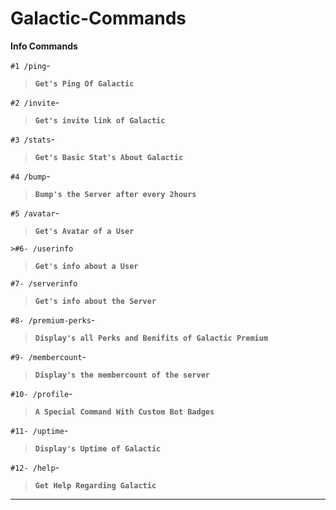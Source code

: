 # Galactic-Commands

__Info Commands__

`#1 /ping`-
> **```Get's Ping Of Galactic```**

`#2 /invite`-
> **```Get's invite link of Galactic```**

`#3 /stats`-
> **```Get's Basic Stat's About Galactic```**

`#4 /bump`-
> **```Bump's the Server after every 2hours```**

`#5 /avatar`-
> **```Get's Avatar of a User```**

`>#6- /userinfo`
> **```Get's info about a User```**

`#7- /serverinfo`
> **```Get's info about the Server```**

`#8- /premium-perks`-
> **```Display's all Perks and Benifits of Galactic Premium```**

`#9- /membercount`-
> **```Display's the membercount of the server```**

`#10- /profile`-
> **```A Special Command With Custom Bot Badges```**

`#11- /uptime`-
> **```Display's Uptime of Galactic```**

`#12- /help`-
> **```Get Help Regarding Galactic```**
_________________________________________________________________________________________________________________________________________________________________________
